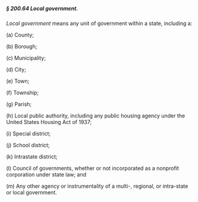 ##### § 200.64 Local government. #####

*Local government* means any unit of government within a state, including a:

(a) County;

(b) Borough;

(c) Municipality;

(d) City;

(e) Town;

(f) Township;

(g) Parish;

(h) Local public authority, including any public housing agency under the United States Housing Act of 1937;

(i) Special district;

(j) School district;

(k) Intrastate district;

(l) Council of governments, whether or not incorporated as a nonprofit corporation under state law; and

(m) Any other agency or instrumentality of a multi-, regional, or intra-state or local government.